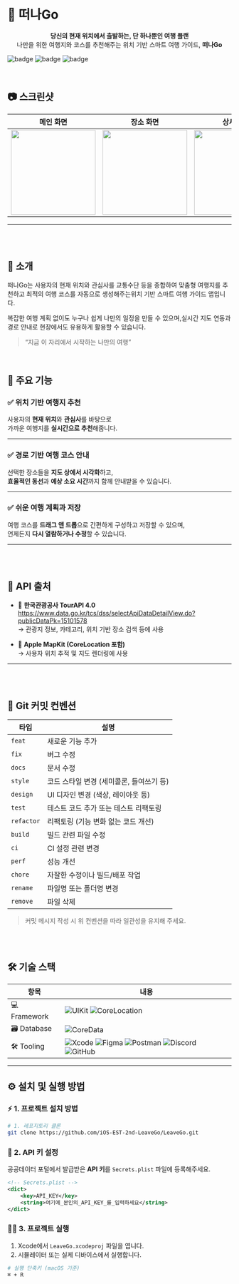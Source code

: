 # 📌 떠나Go

<p align="center">
  <b>당신의 현재 위치에서 출발하는, 단 하나뿐인 여행 플랜</b><br>
  나만을 위한 여행지와 코스를 추천해주는 위치 기반 스마트 여행 가이드, <b>떠나Go</b>
</p>

![badge](https://img.shields.io/badge/platform-iOS-blue) ![badge](https://img.shields.io/badge/language-Swift-orange) ![badge](https://img.shields.io/badge/license-MIT-green)

<br/>


## 📷 스크린샷

| 메인 화면 | 장소 화면 | 상세 화면 | 경로 화면 | 일정 화면 |
|-----------|------------|------------|------------|------------|
|<img src="https://github.com/user-attachments/assets/81dc28d5-94f2-4ef2-bb7d-d14a2cb296ea" width="190"/>  | <img src="https://github.com/user-attachments/assets/c3b6c8c2-def5-4307-85ca-9e5dd8721876" width="190"/> | <img src="https://github.com/user-attachments/assets/835eb99c-b480-4609-9bb9-c2ca5672842f" width="190"/> | <img src="https://github.com/user-attachments/assets/525a1317-933b-426e-ad20-6acb43d6fe2c" width="190"/> | <img src="https://github.com/user-attachments/assets/175465c5-ddc9-41b3-91a1-32f6aa6bf49d" width="190"/>

---
<br/>
<br/>


## 📖 소개

떠나Go는 사용자의 현재 위치와 관심사를 교통수단 등을 종합하여 맞춤형 여행지를 추천하고 최적의 여행 코스를 자동으로 생성해주는위치 기반 스마트 여행 가이드 앱입니다.

복잡한 여행 계획 없이도 누구나 쉽게 나만의 일정을 만들 수 있으며,실시간 지도 연동과 경로 안내로 현장에서도 유용하게 활용할 수 있습니다.

> “지금 이 자리에서 시작하는 나만의 여행”

<br/>

## 🚀 주요 기능

### ✅ 위치 기반 여행지 추천
사용자의 **현재 위치**와 **관심사**를 바탕으로  
가까운 여행지를 **실시간으로 추천**해줍니다.

---

### ✅ 경로 기반 여행 코스 안내
선택한 장소들을 **지도 상에서 시각화**하고,  
**효율적인 동선**과 **예상 소요 시간**까지 함께 안내받을 수 있습니다.

---

### ✅ 쉬운 여행 계획과 저장
여행 코스를 **드래그 앤 드롭**으로 간편하게 구성하고 저장할 수 있으며,  
언제든지 **다시 열람하거나 수정**할 수 있습니다.


---
<br/>
<br/>

## 🔗 API 출처

- 📌 **한국관광공사 TourAPI 4.0**  
  https://www.data.go.kr/tcs/dss/selectApiDataDetailView.do?publicDataPk=15101578  
  → 관광지 정보, 카테고리, 위치 기반 장소 검색 등에 사용

- 📍 **Apple MapKit (CoreLocation 포함)**  
  → 사용자 위치 추적 및 지도 렌더링에 사용
---
<br/>
<br/>

## 🧾 Git 커밋 컨벤션

| 타입 | 설명 |
|------|------|
| `feat` | 새로운 기능 추가 |
| `fix` | 버그 수정 |
| `docs` | 문서 수정 |
| `style` | 코드 스타일 변경 (세미콜론, 들여쓰기 등) |
| `design` | UI 디자인 변경 (색상, 레이아웃 등) |
| `test` | 테스트 코드 추가 또는 테스트 리팩토링 |
| `refactor` | 리팩토링 (기능 변화 없는 코드 개선) |
| `build` | 빌드 관련 파일 수정 |
| `ci` | CI 설정 관련 변경 |
| `perf` | 성능 개선 |
| `chore` | 자잘한 수정이나 빌드/배포 작업 |
| `rename` | 파일명 또는 폴더명 변경 |
| `remove` | 파일 삭제 |

> 커밋 메시지 작성 시 위 컨벤션을 따라 일관성을 유지해 주세요.

<br/>
<br/>


## 🛠️ 기술 스택

| 항목 | 내용 |
|------|------|
| 💻 Framework | ![UIKit](https://img.shields.io/badge/UIKit-Framework-blue) ![CoreLocation](https://img.shields.io/badge/CoreLocation-Framework-lightgrey) |
| 🗃 Database | ![CoreData](https://img.shields.io/badge/CoreData-Database-blueviolet) |
| 🛠️ Tooling | ![Xcode](https://img.shields.io/badge/Xcode-IDE-147EFB?logo=xcode&logoColor=white) ![Figma](https://img.shields.io/badge/Figma-Design-red?logo=figma&logoColor=white) ![Postman](https://img.shields.io/badge/Postman-API-orange?logo=postman) ![Discord](https://img.shields.io/badge/Discord-Chat-5865F2?logo=discord&logoColor=white) ![GitHub](https://img.shields.io/badge/GitHub-Repo-black?logo=github) |

---

## ⚙️ 설치 및 실행 방법
### ⚡️ 1. 프로젝트 설치 방법

```bash
# 1. 레포지토리 클론
git clone https://github.com/iOS-EST-2nd-LeaveGo/LeaveGo.git
```


### 🔐 2. API 키 설정

공공데이터 포털에서 발급받은 **API 키**를 `Secrets.plist` 파일에 등록해주세요.

```xml
<!-- Secrets.plist -->
<dict>
    <key>API_KEY</key>
    <string>여기에_본인의_API_KEY_를_입력하세요</string>
</dict>

```
### 🏃‍➡️ 3. 프로젝트 실행

1. Xcode에서 `LeaveGo.xcodeproj` 파일을 엽니다.
2. 시뮬레이터 또는 실제 디바이스에서 실행합니다.

```bash
# 실행 단축키 (macOS 기준)
⌘ + R
```
